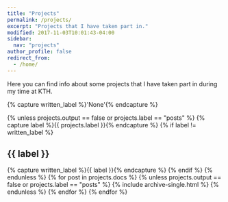 ```yaml
---
title: "Projects"
permalink: /projects/
excerpt: "Projects that I have taken part in."
modified: 2017-11-03T10:01:43-04:00
sidebar:
  nav: "projects"
author_profile: false
redirect_from:
  - /home/
---
```

Here you can find info about some projects that I have taken part in during my time at KTH.

{% capture written_label %}'None'{% endcapture %}

  {% unless projects.output == false or projects.label == "posts" %}
    {% capture label %}{{ projects.label }}{% endcapture %}
    {% if label != written_label %}
      <h2 id="{{ label | slugify }}" class="archive__subtitle">{{ label }}</h2>
      {% capture written_label %}{{ label }}{% endcapture %}
    {% endif %}
  {% endunless %}
  {% for post in projects.docs %}
    {% unless projects.output == false or projects.label == "posts" %}
      {% include archive-single.html %}
    {% endunless %}
  {% endfor %}
{% endfor %}
